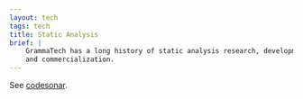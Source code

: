 ```yaml
---
layout: tech
tags: tech
title: Static Analysis
brief: |
    GrammaTech has a long history of static analysis research, development,
    and commercialization.
---
```


See [codesonar][].

[codesonar]: https://www.grammatech.com/codesonar-cc
